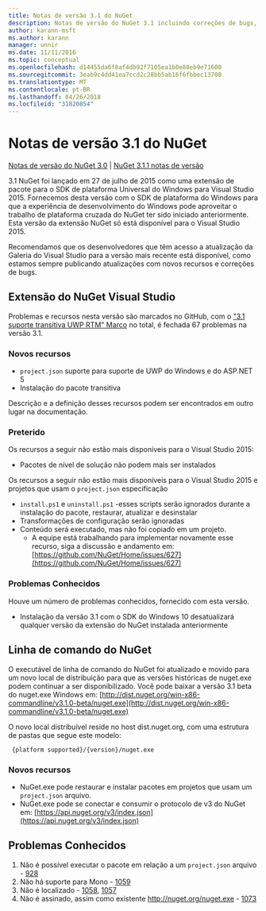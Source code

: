 ```yaml
---
title: Notas de versão 3.1 do NuGet
description: Notas de versão do NuGet 3.1 incluindo correções de bugs, problemas conhecidos, recursos adicionados e DCRs.
author: karann-msft
ms.author: karann
manager: unnir
ms.date: 11/11/2016
ms.topic: conceptual
ms.openlocfilehash: d14455da6f8af4db92f7105ea1b0e88eb9e71600
ms.sourcegitcommit: 3eab9c4dd41ea7ccd2c28bb5ab16f6fbbec13708
ms.translationtype: MT
ms.contentlocale: pt-BR
ms.lasthandoff: 04/26/2018
ms.locfileid: "31820854"
---
```

# <a name="nuget-31-release-notes"></a>Notas de versão 3.1 do NuGet

[Notas de versão do NuGet 3.0](../release-notes/nuget-3.0.0.md) | [NuGet 3.1.1 notas de versão](../release-notes/nuget-3.1.1.md)

3.1 NuGet foi lançado em 27 de julho de 2015 como uma extensão de pacote para o SDK de plataforma Universal do Windows para Visual Studio 2015. Fornecemos desta versão com o SDK de plataforma do Windows para que a experiência de desenvolvimento do Windows pode aproveitar o trabalho de plataforma cruzada do NuGet ter sido iniciado anteriormente. Esta versão da extensão NuGet só está disponível para o Visual Studio 2015.

Recomendamos que os desenvolvedores que têm acesso a atualização da Galeria do Visual Studio para a versão mais recente está disponível, como estamos sempre publicando atualizações com novos recursos e correções de bugs.

## <a name="nuget-visual-studio-extension"></a>Extensão do NuGet Visual Studio

Problemas e recursos nesta versão são marcados no GitHub, com o ["3.1 suporte transitiva UWP RTM" Marco](https://github.com/NuGet/Home/issues?utf8=%E2%9C%93&q=is%3Aclosed+milestone%3A%223.1+RTM+UWP+transitive+support%22+) no total, é fechada 67 problemas na versão 3.1.

### <a name="new-features"></a>Novos recursos

* `project.json` suporte para suporte de UWP do Windows e do ASP.NET 5
* Instalação do pacote transitiva

Descrição e a definição desses recursos podem ser encontrados em outro lugar na documentação.

### <a name="deprecated"></a>Preterido

Os recursos a seguir não estão mais disponíveis para o Visual Studio 2015:

* Pacotes de nível de solução não podem mais ser instalados

Os recursos a seguir não estão mais disponíveis para o Visual Studio 2015 e projetos que usam o `project.json` especificação

* `install.ps1` e `uninstall.ps1` -esses scripts serão ignorados durante a instalação do pacote, restaurar, atualizar e desinstalar
* Transformações de configuração serão ignoradas
* Conteúdo será executado, mas não foi copiado em um projeto.
    * A equipe está trabalhando para implementar novamente esse recurso, siga a discussão e andamento em: [https://github.com/NuGet/Home/issues/627](https://github.com/NuGet/Home/issues/627)


### <a name="known-issues"></a>Problemas Conhecidos

Houve um número de problemas conhecidos, fornecido com esta versão.

* Instalação da versão 3.1 com o SDK do Windows 10 desatualizará qualquer versão da extensão do NuGet instalada anteriormente

## <a name="nuget-command-line"></a>Linha de comando do NuGet

O executável de linha de comando do NuGet foi atualizado e movido para um novo local de distribuição para que as versões históricas de nuget.exe podem continuar a ser disponibilizado.  Você pode baixar a versão 3.1 beta do nuget.exe Windows em: [http://dist.nuget.org/win-x86-commandline/v3.1.0-beta/nuget.exe](http://dist.nuget.org/win-x86-commandline/v3.1.0-beta/nuget.exe)

O novo local distribuível reside no host dist.nuget.org, com uma estrutura de pastas que segue este modelo:

     {platform supported}/{version}/nuget.exe

### <a name="new-features"></a>Novos recursos

* NuGet.exe pode restaurar e instalar pacotes em projetos que usam um `project.json` arquivo.
* NuGet.exe pode se conectar e consumir o protocolo de v3 do NuGet em: [https://api.nuget.org/v3/index.json](https://api.nuget.org/v3/index.json)

## <a name="known-issues"></a>Problemas Conhecidos ##

1.    Não é possível executar o pacote em relação a um `project.json` arquivo - [928](https://github.com/NuGet/Home/issues/928)
2.    Não há suporte para Mono - [1059](https://github.com/NuGet/Home/issues/1059)
3.    Não é localizado - [1058](https://github.com/NuGet/Home/issues/1058), [1057](https://github.com/NuGet/Home/issues/1057)
4.    Não é assinado, assim como existente http://nuget.org/nuget.exe - [1073](https://github.com/NuGet/Home/issues/1073)
